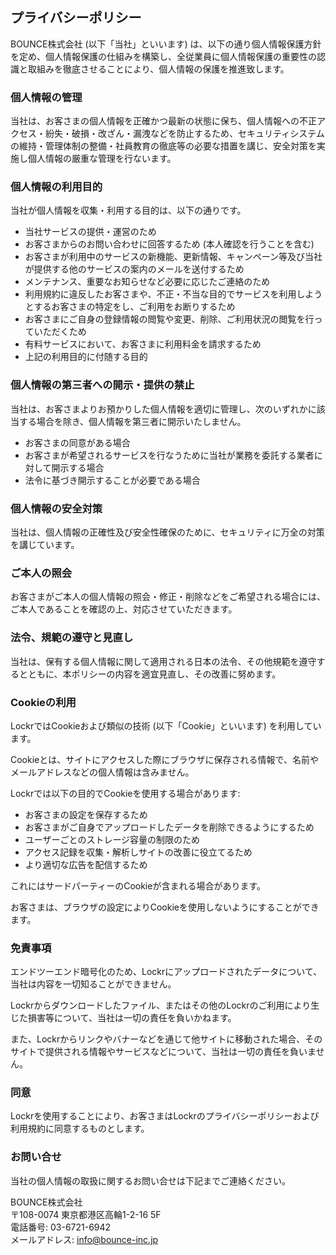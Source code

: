 ## プライバシーポリシー

BOUNCE株式会社 (以下「当社」といいます) は、以下の通り個人情報保護方針を定め、個人情報保護の仕組みを構築し、全従業員に個人情報保護の重要性の認識と取組みを徹底させることにより、個人情報の保護を推進致します。

### 個人情報の管理

当社は、お客さまの個人情報を正確かつ最新の状態に保ち、個人情報への不正アクセス・紛失・破損・改ざん・漏洩などを防止するため、セキュリティシステムの維持・管理体制の整備・社員教育の徹底等の必要な措置を講じ、安全対策を実施し個人情報の厳重な管理を行ないます。

### 個人情報の利用目的

当社が個人情報を収集・利用する目的は、以下の通りです。

- 当社サービスの提供・運営のため
- お客さまからのお問い合わせに回答するため (本人確認を行うことを含む)
- お客さまが利用中のサービスの新機能、更新情報、キャンペーン等及び当社が提供する他のサービスの案内のメールを送付するため
- メンテナンス、重要なお知らせなど必要に応じたご連絡のため
- 利用規約に違反したお客さまや、不正・不当な目的でサービスを利用しようとするお客さまの特定をし、ご利用をお断りするため
- お客さまにご自身の登録情報の閲覧や変更、削除、ご利用状況の閲覧を行っていただくため
- 有料サービスにおいて、お客さまに利用料金を請求するため
- 上記の利用目的に付随する目的

### 個人情報の第三者への開示・提供の禁止

当社は、お客さまよりお預かりした個人情報を適切に管理し、次のいずれかに該当する場合を除き、個人情報を第三者に開示いたしません。

- お客さまの同意がある場合
- お客さまが希望されるサービスを行なうために当社が業務を委託する業者に対して開示する場合
- 法令に基づき開示することが必要である場合

### 個人情報の安全対策

当社は、個人情報の正確性及び安全性確保のために、セキュリティに万全の対策を講じています。

### ご本人の照会

お客さまがご本人の個人情報の照会・修正・削除などをご希望される場合には、ご本人であることを確認の上、対応させていただきます。

### 法令、規範の遵守と見直し

当社は、保有する個人情報に関して適用される日本の法令、その他規範を遵守するとともに、本ポリシーの内容を適宜見直し、その改善に努めます。

### Cookieの利用

LockrではCookieおよび類似の技術 (以下「Cookie」といいます) を利用しています。

Cookieとは、サイトにアクセスした際にブラウザに保存される情報で、名前やメールアドレスなどの個人情報は含みません。

Lockrでは以下の目的でCookieを使用する場合があります:

- お客さまの設定を保存するため
- お客さまがご自身でアップロードしたデータを削除できるようにするため
- ユーザーごとのストレージ容量の制限のため
- アクセス記録を収集・解析しサイトの改善に役立てるため
- より適切な広告を配信するため

これにはサードパーティーのCookieが含まれる場合があります。

お客さまは、ブラウザの設定によりCookieを使用しないようにすることができます。

### 免責事項

エンドツーエンド暗号化のため、Lockrにアップロードされたデータについて、当社は内容を一切知ることができません。

Lockrからダウンロードしたファイル、またはその他のLockrのご利用により生じた損害等について、当社は一切の責任を負いかねます。

また、Lockrからリンクやバナーなどを通じて他サイトに移動された場合、そのサイトで提供される情報やサービスなどについて、当社は一切の責任を負いません。

### 同意

Lockrを使用することにより、お客さまはLockrのプライバシーポリシーおよび利用規約に同意するものとします。

### お問い合せ

当社の個人情報の取扱に関するお問い合せは下記までご連絡ください。

BOUNCE株式会社<br>
〒108-0074 東京都港区高輪1-2-16 5F<br>
電話番号: 03-6721-6942<br>
メールアドレス: info@bounce-inc.jp
